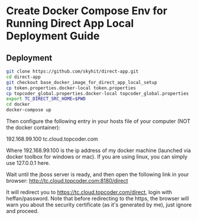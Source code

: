 # Create Docker Compose Env for Running Direct App Local Deployment Guide

## Deployment

```sh
git clone https://github.com/skyhit/direct-app.git
cd direct-app
git checkout base_docker_image_for_direct_app_local_setup
cp token.properties.docker-local token.properties
cp topcoder_global.properties.docker-local topcoder_global.properties
export TC_DIRECT_SRC_HOME=$PWD
cd docker
docker-compose up
```

Then configure the following entry in your hosts file of your computer (NOT the docker container):

192.168.99.100 tc.cloud.topcoder.com

Where 192.168.99.100 is the ip address of my docker machine (launched via docker toolbox for windows or mac). If you are using linux, you can simply use 127.0.0.1 here.

Wait until the jboss server is ready, and then open the following link in your browser: http://tc.cloud.topcoder.com:8180/direct

It will redirect you to https://tc.cloud.topcoder.com/direct, login with heffan/password. Note that before redirecting to the https, the browser will warn you about the security certificate (as it's generated by me), just ignore and proceed. 